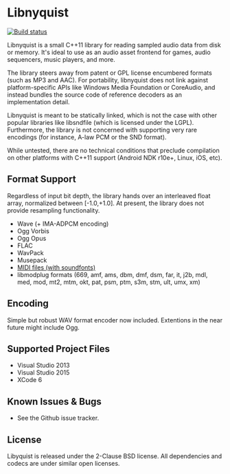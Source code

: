 # Libnyquist

[![Build status](https://ci.appveyor.com/api/projects/status/2xeuyuxy618ndf4r?svg=true)](https://ci.appveyor.com/project/ddiakopoulos/libnyquist)

Libnyquist is a small C++11 library for reading sampled audio data from disk or memory. It's ideal to use as an audio asset frontend for games, audio sequencers, music players, and more.

The library steers away from patent or GPL license encumbered formats (such as MP3 and AAC). For portability, libnyquist does not link against platform-specific APIs like Windows Media Foundation or CoreAudio, and instead bundles the source code of reference decoders as an implementation detail. 

Libnyquist is meant to be statically linked, which is not the case with other popular libraries like libsndfile (which is licensed under the LGPL). Furthermore, the library is not concerned with supporting very rare encodings (for instance, A-law PCM or the SND format). 
 
While untested, there are no technical conditions that preclude compilation on other platforms with C++11 support (Android NDK r10e+, Linux, iOS, etc).

## Format Support

Regardless of input bit depth, the library hands over an interleaved float array, normalized between [-1.0,+1.0]. At present, the library does not provide resampling functionality. 

* Wave (+ IMA-ADPCM encoding)
* Ogg Vorbis
* Ogg Opus
* FLAC
* WavPack
* Musepack
* [MIDI files (with soundfonts)](midi-playback.md)
* libmodplug formats (669, amf, ams, dbm, dmf, dsm, far, it, j2b, mdl, med, mod, mt2, mtm, okt, pat, psm, ptm, s3m, stm, ult, umx, xm)

## Encoding
Simple but robust WAV format encoder now included. Extentions in the near future might include Ogg. 

## Supported Project Files
* Visual Studio 2013
* Visual Studio 2015
* XCode 6

## Known Issues & Bugs
* See the Github issue tracker. 

## License
Libyquist is released under the 2-Clause BSD license. All dependencies and codecs are under similar open licenses.
